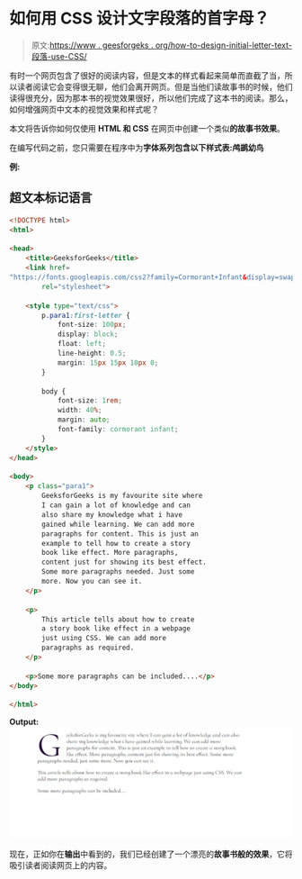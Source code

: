 # 如何用 CSS 设计文字段落的首字母？

> 原文:[https://www . geesforgeks . org/how-to-design-initial-letter-text-段落-use-CSS/](https://www.geeksforgeeks.org/how-to-design-initial-letter-of-text-paragraph-using-css/)

有时一个网页包含了很好的阅读内容，但是文本的样式看起来简单而直截了当，所以读者阅读它会变得很无聊，他们会离开网页。但是当他们读故事书的时候，他们读得很充分，因为那本书的视觉效果很好，所以他们完成了这本书的阅读。那么，如何增强网页中文本的视觉效果和样式呢？

本文将告诉你如何仅使用 **HTML 和 CSS** 在网页中创建一个类似**的故事书效果**。

在编写代码之前，您只需要在程序中为**字体系列包含以下样式表:鸬鹚幼鸟**

> <link href="”https://fonts.googleapis.com/css2?family=Cormorant+Infant&amp;display=swap”" rel="”stylesheet”">

**例:**

## 超文本标记语言

```html
<!DOCTYPE html>
<html>

<head>
    <title>GeeksforGeeks</title>
    <link href=
"https://fonts.googleapis.com/css2?family=Cormorant+Infant&display=swap"
        rel="stylesheet">

    <style type="text/css">
        p.para1:first-letter {
            font-size: 100px;
            display: block;
            float: left;
            line-height: 0.5;
            margin: 15px 15px 10px 0;
        }

        body {
            font-size: 1rem;
            width: 40%;
            margin: auto;
            font-family: cormorant infant;
        }
    </style>
</head>

<body>
    <p class="para1">
        GeeksforGeeks is my favourite site where 
        I can gain a lot of knowledge and can 
        also share my knowledge what i have 
        gained while learning. We can add more 
        paragraphs for content. This is just an 
        example to tell how to create a story 
        book like effect. More paragraphs, 
        content just for showing its best effect. 
        Some more paragraphs needed. Just some 
        more. Now you can see it.
    </p>

    <p>
        This article tells about how to create 
        a story book like effect in a webpage 
        just using CSS. We can add more 
        paragraphs as required.
    </p>

    <p>Some more paragraphs can be included....</p>
</body>

</html>
```

**Output:**
![](img/ca526f57f3a0aaaa93700dc26122d345.png)

现在，正如你在**输出**中看到的，我们已经创建了一个漂亮的**故事书般的效果**，它将吸引读者阅读网页上的内容。